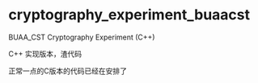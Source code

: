 # cryptography_experiment_buaacst
BUAA_CST Cryptography Experiment (C++)

C++ 实现版本，渣代码

正常一点的C版本的代码已经在安排了
